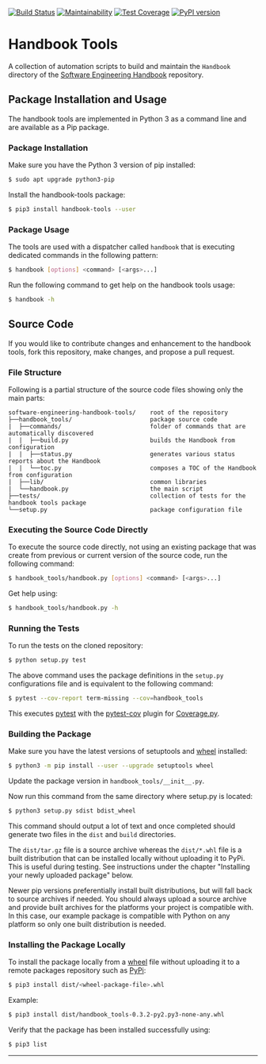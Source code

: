 [![Build Status](https://travis-ci.org/uribench/software-engineering-handbook-tools.svg?branch=master)](https://travis-ci.org/uribench/software-engineering-handbook-tools)
[![Maintainability](https://api.codeclimate.com/v1/badges/60f2e373b5ca64453968/maintainability)](https://codeclimate.com/github/uribench/software-engineering-handbook-tools/maintainability)
[![Test Coverage](https://api.codeclimate.com/v1/badges/60f2e373b5ca64453968/test_coverage)](https://codeclimate.com/github/uribench/software-engineering-handbook-tools/test_coverage)
[![PyPI version](https://badge.fury.io/py/handbook-tools.svg)](https://badge.fury.io/py/handbook-tools)

# Handbook Tools

A collection of automation scripts to build and maintain the `Handbook` directory of the 
[Software Engineering Handbook][1] repository.

## Package Installation and Usage

The handbook tools are implemented in Python 3 as a command line and are available as a Pip package.

### Package Installation

Make sure you have the Python 3 version of pip installed:

```bash
$ sudo apt upgrade python3-pip
```

Install the handbook-tools package:

```bash
$ pip3 install handbook-tools --user
```

### Package Usage

The tools are used with a dispatcher called `handbook` that is executing dedicated commands in the
following pattern:

```bash
$ handbook [options] <command> [<args>...]
```

Run the following command to get help on the handbook tools usage:

```bash
$ handbook -h 
```

## Source Code

If you would like to contribute changes and enhancement to the handbook tools, fork this repository,
 make changes, and propose a pull request.

### File Structure

Following is a partial structure of the source code files showing only the main parts:

```
software-engineering-handbook-tools/    root of the repository
├──handbook_tools/                      package source code
|  ├──commands/                         folder of commands that are automatically discovered
|  |  ├──build.py                       builds the Handbook from configuration
|  |  ├──status.py                      generates various status reports about the Handbook
|  |  └──toc.py                         composes a TOC of the Handbook from configuration
|  ├──lib/                              common libraries
|  └──handbook.py                       the main script
├──tests/                               collection of tests for the handbook tools package
└──setup.py                             package configuration file
```

### Executing the Source Code Directly

To execute the source code directly, not using an existing package that was create from previous or
current version of the source code, run the following command:

```bash
$ handbook_tools/handbook.py [options] <command> [<args>...]
```

Get help using:

```bash
$ handbook_tools/handbook.py -h
```

### Running the Tests

To run the tests on the cloned repository:

```bash
$ python setup.py test
```

The above command uses the package definitions in the `setup.py` configurations file and is 
equivalent to the following command:

```bash
$ pytest --cov-report term-missing --cov=handbook_tools
```

This executes [pytest][2] with the [pytest-cov][3] plugin for [Coverage.py][4].

### Building the Package

Make sure you have the latest versions of setuptools and [wheel][5] installed:

```bash
$ python3 -m pip install --user --upgrade setuptools wheel
```

Update the package version in `handbook_tools/__init__.py`.

Now run this command from the same directory where setup.py is located:

```bash
$ python3 setup.py sdist bdist_wheel
```

This command should output a lot of text and once completed should generate two files in the 
`dist` and `build` directories.

The `dist/tar.gz` file is a source archive whereas the `dist/*.whl` file is a built distribution
that can be installed locally without uploading it to PyPi. This is useful during testing. See 
instructions under the chapter "Installing your newly uploaded package" below.

Newer pip versions preferentially install built distributions, but will fall back to source archives 
if needed. You should always upload a source archive and provide built archives for the platforms 
your project is compatible with. In this case, our example package is compatible with Python on any 
platform so only one built distribution is needed.

### Installing the Package Locally

To install the package locally from a [wheel][5] file without uploading it to a remote packages 
repository such as [PyPi][6]:

```bash
$ pip3 install dist/<wheel-package-file>.whl
```

Example:

```bash
$ pip3 install dist/handbook_tools-0.3.2-py2.py3-none-any.whl
```

Verify that the package has been installed successfully using:

```bash
$ pip3 list
```

---

[1]: https://github.com/uribench/software-engineering-handbook
[2]: https://docs.pytest.org/en/latest/
[3]: https://pypi.org/project/pytest-cov/
[4]: https://coverage.readthedocs.io/
[5]: https://pypi.org/project/wheel/
[6]: https://pypi.org/
